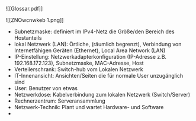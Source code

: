 ![[Glossar.pdf]]

![[ZNOwcnwkeb 1.png]]
- Subnetzmaske: definiert im IPv4-Netz die Größe/den Bereich des Hostanteils
- lokal Netzwerk (LAN): Örtliche, (räumlich begrenzt), Verbindung von Internetfähigen Geräten (Ethernet), Local Area Network (LAN)
- IP-Einstellung: Netzwerkadapterkonfiguration (IP-Adresse z.B. 192.168.172.123), Subnetzmaske, MAC-Adresse, Host 
- Verteilerschrank: Switch-hub vom Lokalen Netzwerk 
- IT-Innenansicht: Ansichten/Seiten die für normale User unzugänglich sind
- User: Benutzer von etwas
- Netzwerkdose: Kabelverbindung zum lokalen Netzwerk (Switch/Server)
- Rechnerzentrum: Serveransammlung
- Netzwerk-Technik: Plant und wartet Hardware- und Software
- 